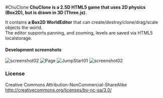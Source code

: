 #ChuClone
**ChuClone is a 2.5D HTML5 game that uses 2D physics (Box2D), but is drawn in 3D (Three.js).**  
  
It contains **a Box2D WorldEditor** that can create/destroy/clone/drag/scale objects the world.  
The editor supports panning, and zooming, levels are saved via HTML5 localstorage.  


#### Development screenshots

![screenshot02](http://farm7.static.flickr.com/6207/6097097616_d8bf9b7fbb_z.jpg "ChuClone02")
![Page](http://farm7.static.flickr.com/6015/5988419289_7a82007ed8_z.jpg "Page")
![JumpStart01](http://farm7.static.flickr.com/6068/6133622767_9fee6c4c17_z.jpg "JumpStart")
![screenshot02](http://farm7.static.flickr.com/6136/6009193913_66f5b31f5d.jpg "ChuClone03")

### License
Creative Commons Attribution-NonCommercial-ShareAlike
http://creativecommons.org/licenses/by-nc-sa/3.0/